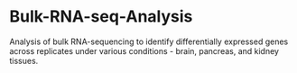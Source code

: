# Bulk-RNA-seq-Analysis
Analysis of bulk RNA-sequencing to identify differentially expressed genes across replicates under various conditions - brain, pancreas, and kidney tissues.
